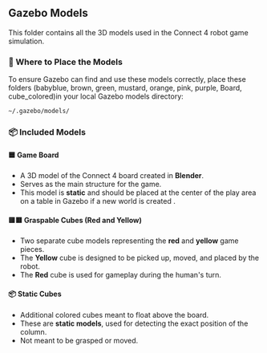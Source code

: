 ## Gazebo Models

This folder contains all the 3D models used in the Connect 4 robot game simulation.

### 📁 Where to Place the Models

To ensure Gazebo can find and use these models correctly, place these folders (babyblue, brown, green, mustard, orange, pink, purple, Board, cube_colored)in your local Gazebo models directory:

```bash
~/.gazebo/models/
```

### 📦 Included Models

#### 🟦 Game Board

- A 3D model of the Connect 4 board created in **Blender**.
- Serves as the main structure for the game.
- This model is **static** and should be placed at the center of the play area on a table in Gazebo if a new world is created .

#### 🟨🟥 Graspable Cubes (Red and Yellow)

- Two separate cube models representing the **red** and **yellow** game pieces.
- The **Yellow** cube is designed to be picked up, moved, and placed by the robot.
- The **Red** cube is used for gameplay during the human's turn.

#### 📦 Static Cubes

- Additional colored cubes meant to float above the board.
- These are **static models**, used for detecting the exact position of the column.
- Not meant to be grasped or moved.
